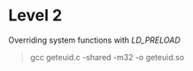 # Level 2

Overriding system functions with _LD\_PRELOAD_

> gcc geteuid.c -shared -m32 -o geteuid.so
